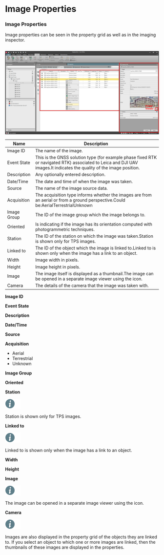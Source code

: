 # Image Properties

### Image Properties

Image properties can be seen in the property grid as well as in the imaging inspector.

|  |  |
| --- | --- |

![Image](graphics/00803690.jpg)

| Name | Description |
| --- | --- |
| Image ID | The name of the image. |
| Event State | This is the GNSS solution type (for example phase fixed RTK or navigated RTK) associated to Leica and DJI UAV images.It indicates the quality of the image position. |
| Description | Any optionally entered description. |
| Date/Time | The date and time of when the image was taken. |
| Source | The name of the image source data. |
| Acquisition | The acquisition type informs whether the images are from an aerial or from a ground perspective.Could be:AerialTerrestrialUnknown |
| Image Group | The ID of the image group which the image belongs to. |
| Oriented | Is indicating if the image has its orientation computed with photogrammetric techniques. |
| Station | The ID of the station on which the image was taken.Station is shown only for TPS images. |
| Linked to | The ID of the object which the image is linked to.Linked to is shown only when the image has a link to an object. |
| Width | Image width in pixels. |
| Height | Image height in pixels. |
| Image | The image itself is displayed as a thumbnail.The image can be opened in a separate image viewer using the icon. |
| Camera | The details of the camera that the image was taken with. |

**Image ID**

**Event State**

**Description**

**Date/Time**

**Source**

**Acquisition**

- Aerial
- Terrestrial
- Unknown

**Image Group**

**Oriented**

**Station**

![Image](./data/icons/note.gif)

Station is shown only for TPS images.

**Linked to**

![Image](./data/icons/note.gif)

Linked to is shown only when the image has a link to an object.

**Width**

**Height**

**Image**

![Image](./data/icons/note.gif)

The image can be opened in a separate image viewer using the icon.

**Camera**

![Image](./data/icons/note.gif)

Images are also displayed in the property grid of the objects they are linked to. If you select an object to which one or more images are linked, then the thumbnails of these images are displayed in the properties.

